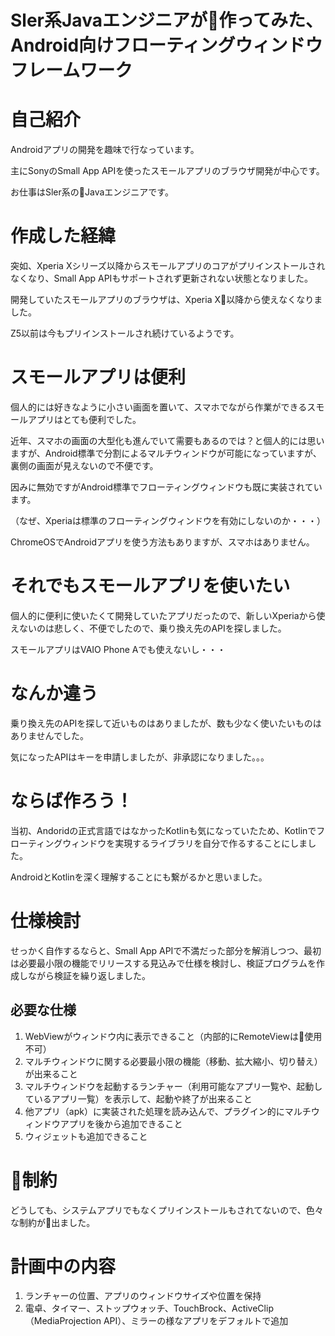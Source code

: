 
# **Sler系Javaエンジニアが作ってみた、Android向けフローティングウィンドウフレームワーク**

# 自己紹介
Androidアプリの開発を趣味で行なっています。

主にSonyのSmall App APIを使ったスモールアプリのブラウザ開発が中心です。

お仕事はSler系のJavaエンジニアです。

# 作成した経緯
突如、Xperia Xシリーズ以降からスモールアプリのコアがプリインストールされなくなり、Small App APIもサポートされず更新されない状態となりました。

開発していたスモールアプリのブラウザは、Xperia X以降から使えなくなりました。

Z5以前は今もプリインストールされ続けているようです。

# スモールアプリは便利
個人的には好きなように小さい画面を置いて、スマホでながら作業ができるスモールアプリはとても便利でした。

近年、スマホの画面の大型化も進んでいて需要もあるのでは？と個人的には思いますが、Android標準で分割によるマルチウィンドウが可能になっていますが、裏側の画面が見えないので不便です。

因みに無効ですがAndroid標準でフローティングウィンドウも既に実装されています。

（なぜ、Xperiaは標準のフローティングウィンドウを有効にしないのか・・・）

ChromeOSでAndroidアプリを使う方法もありますが、スマホはありません。

# それでもスモールアプリを使いたい
個人的に便利に使いたくて開発していたアプリだったので、新しいXperiaから使えないのは悲しく、不便でしたので、乗り換え先のAPIを探しました。

スモールアプリはVAIO Phone Aでも使えないし・・・

# なんか違う
乗り換え先のAPIを探して近いものはありましたが、数も少なく使いたいものはありませんでした。

気になったAPIはキーを申請しましたが、非承認になりました。。。

# ならば作ろう！
当初、Andoridの正式言語ではなかったKotlinも気になっていたため、Kotlinでフローティングウィンドウを実現するライブラリを自分で作るすることにしました。

AndroidとKotlinを深く理解することにも繋がるかと思いました。

# 仕様検討
せっかく自作するならと、Small App APIで不満だった部分を解消しつつ、最初は必要最小限の機能でリリースする見込みで仕様を検討し、検証プログラムを作成しながら検証を繰り返しました。

## 必要な仕様
1. WebViewがウィンドウ内に表示できること（内部的にRemoteViewは使用不可）
2. マルチウィンドウに関する必要最小限の機能（移動、拡大縮小、切り替え）が出来ること
3. マルチウィンドウを起動するランチャー（利用可能なアプリ一覧や、起動しているアプリ一覧）を表示して、起動や終了が出来ること
4. 他アプリ（apk）に実装された処理を読み込んで、プラグイン的にマルチウィンドウアプリを後から追加できること
5. ウィジェットも追加できること

# 制約
どうしても、システムアプリでもなくプリインストールもされてないので、色々な制約が出ました。

# 計画中の内容
1. ランチャーの位置、アプリのウィンドウサイズや位置を保持
2. 電卓、タイマー、ストップウォッチ、TouchBrock、ActiveClip（MediaProjection API）、ミラーの様なアプリをデフォルトで追加

